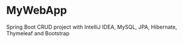 # MyWebApp
Spring Boot CRUD project with IntelliJ IDEA, MySQL, JPA, Hibernate, Thymeleaf and Bootstrap

